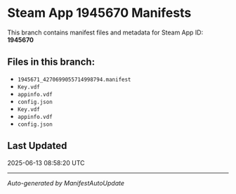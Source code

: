 # Steam App 1945670 Manifests

This branch contains manifest files and metadata for Steam App ID: **1945670**

## Files in this branch:
- `1945671_4270699055714998794.manifest`
- `Key.vdf`
- `appinfo.vdf`
- `config.json`
- `Key.vdf`
- `appinfo.vdf`
- `config.json`

## Last Updated
2025-06-13 08:58:20 UTC

---
*Auto-generated by ManifestAutoUpdate*
